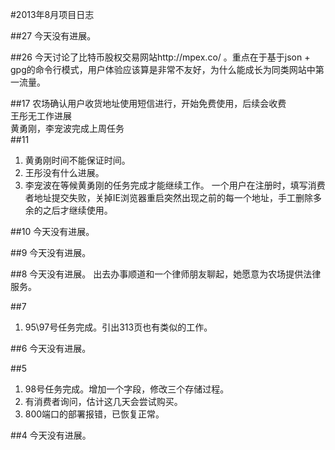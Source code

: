 #2013年8月项目日志

##27
今天没有进展。

##26
今天讨论了比特币股权交易网站http://mpex.co/ 。重点在于基于json + gpg的命令行模式，用户体验应该算是非常不友好，为什么能成长为同类网站中第一流量。


##17
农场确认用户收货地址使用短信进行，开始免费使用，后续会收费  
王彤无工作进展  
黄勇刚，李宠波完成上周任务  
##11
1. 黄勇刚时间不能保证时间。
2. 王彤没有什么进展。
3. 李宠波在等候黄勇刚的任务完成才能继续工作。
 一个用户在注册时，填写消费者地址提交失败，关掉IE浏览器重启突然出现之前的每一个地址，手工删除多余的之后才继续使用。

##10
今天没有进展。

##9
今天没有进展。

##8
今天没有进展。
出去办事顺道和一个律师朋友聊起，她愿意为农场提供法律服务。

##7
1. 95\97号任务完成。引出313页也有类似的工作。

##6
今天没有进展。

##5
1. 98号任务完成。增加一个字段，修改三个存储过程。
2. 有消费者询问，估计这几天会尝试购买。
3. 800端口的部署报错，已恢复正常。

##4
今天没有进展。
